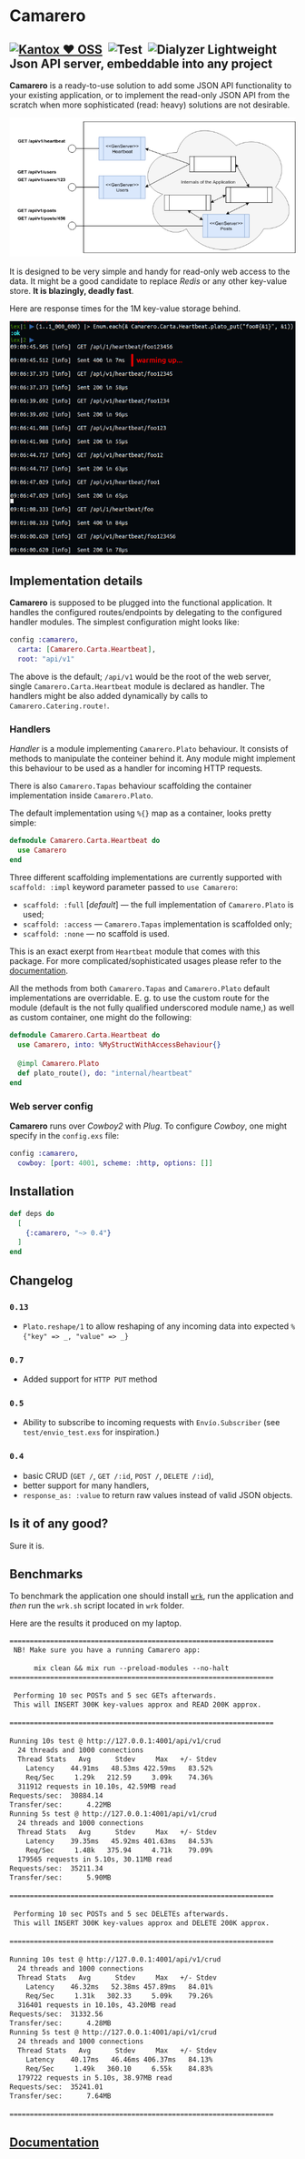 # Camarero

## [![Kantox ❤ OSS](https://img.shields.io/badge/❤-kantox_oss-informational.svg)](https://kantox.com/)  ![Test](https://github.com/am-kantox/camarero/workflows/Test/badge.svg)  ![Dialyzer](https://github.com/am-kantox/camarero/workflows/Dialyzer/badge.svg) Lightweight Json API server, embeddable into any project

**Camarero** is a ready-to-use solution to add some JSON API functionality to your existing application, or to implement the read-only JSON API from the scratch when more sophisticated (read: heavy) solutions are not desirable.

![Camarero Ties](https://raw.githubusercontent.com/am-kantox/camarero/master/stuff/camarero.png)

It is designed to be very simple and handy for read-only web access to the data. It might be a good candidate to replace _Redis_ or any other key-value store. **It is blazingly, deadly fast**.

Here are response times for the 1M key-value storage behind.

![1M key-value storage lookup: 10μs±](https://raw.githubusercontent.com/am-kantox/camarero/master/stuff/1M.png)

## Implementation details

**Camarero** is supposed to be plugged into the functional application. It handles the configured routes/endpoints by delegating to the configured handler modules. The simplest configuration might looks like:

```elixir
config :camarero,
  carta: [Camarero.Carta.Heartbeat],
  root: "api/v1"
```

The above is the default; `/api/v1` would be the root of the web server, single `Camarero.Carta.Heartbeat` module is declared as handler. The handlers might be also added dynamically by calls to `Camarero.Catering.route!`.

### Handlers

_Handler_ is a module implementing `Camarero.Plato` behaviour. It consists of methods to manipulate the conteiner behind it. Any module might implement this behaviour to be used as a handler for incoming HTTP requests.

There is also `Camarero.Tapas` behaviour scaffolding the container implementation inside `Camarero.Plato`.

The default implementation using `%{}` map as a container, looks pretty simple:

```elixir
defmodule Camarero.Carta.Heartbeat do
  use Camarero
end
```

Three different scaffolding implementations are currently supported with `scaffold: :impl` keyword parameter passed to `use Camarero`:

- `scaffold: :full` [_default_] — the full implementation of `Camarero.Plato` is used;
- `scaffold: :access` — `Camarero.Tapas` implementation is scaffolded only;
- `scaffold: :none` — no scaffold is used.

This is an exact exerpt from `Heartbeat` module that comes with this package. For more complicated/sophisticated usages please refer to the [documentation](https://hexdocs.pm/camarero).

All the methods from both `Camarero.Tapas` and `Camarero.Plato` default implementations are overridable. E. g. to use the custom route for the module (default is the not fully qualified underscored module name,) as well as custom container, one might do the following:

```elixir
defmodule Camarero.Carta.Heartbeat do
  use Camarero, into: %MyStructWithAccessBehaviour{}

  @impl Camarero.Plato
  def plato_route(), do: "internal/heartbeat"
end
```

### Web server config

**Camarero** runs over _Cowboy2_ with _Plug_. To configure _Cowboy_, one might specify in the `config.exs` file:

```elixir
config :camarero,
  cowboy: [port: 4001, scheme: :http, options: []]
```

## Installation

```elixir
def deps do
  [
    {:camarero, "~> 0.4"}
  ]
end
```

## Changelog

### `0.13`

- `Plato.reshape/1` to allow reshaping of any incoming data into expected `%{"key" => _, "value" => _}`

### `0.7`

- Added support for `HTTP PUT` method

### `0.5`

- Ability to subscribe to incoming requests with `Envío.Subscriber` (see `test/envio_test.exs` for inspiration.)

### `0.4`

- basic CRUD (`GET /`, `GET /:id`, `POST /`, `DELETE /:id`),
- better support for many handlers,
- `response_as: :value` to return raw values instead of valid JSON objects.

## Is it of any good?

Sure it is.

## Benchmarks

To benchmark the application one should install [`wrk`](https://github.com/wg/wrk),
run the application and _then_ run the `wrk.sh` script located in `wrk` folder.

Here are the results it produced on my laptop.

```
=================================================================
 NB! Make sure you have a running Camarero app:

      mix clean && mix run --preload-modules --no-halt
=================================================================

 Performing 10 sec POSTs and 5 sec GETs afterwards.
 This will INSERT 300K key-values approx and READ 200K approx.

=================================================================

Running 10s test @ http://127.0.0.1:4001/api/v1/crud
  24 threads and 1000 connections
  Thread Stats   Avg      Stdev     Max   +/- Stdev
    Latency    44.91ms   48.53ms 422.59ms   83.52%
    Req/Sec     1.29k   212.59     3.09k    74.36%
  311912 requests in 10.10s, 42.59MB read
Requests/sec:  30884.14
Transfer/sec:      4.22MB
Running 5s test @ http://127.0.0.1:4001/api/v1/crud
  24 threads and 1000 connections
  Thread Stats   Avg      Stdev     Max   +/- Stdev
    Latency    39.35ms   45.92ms 401.63ms   84.53%
    Req/Sec     1.48k   375.94     4.71k    79.09%
  179565 requests in 5.10s, 30.11MB read
Requests/sec:  35211.34
Transfer/sec:      5.90MB

=================================================================

 Performing 10 sec POSTs and 5 sec DELETEs afterwards.
 This will INSERT 300K key-values approx and DELETE 200K approx.

=================================================================

Running 10s test @ http://127.0.0.1:4001/api/v1/crud
  24 threads and 1000 connections
  Thread Stats   Avg      Stdev     Max   +/- Stdev
    Latency    46.32ms   52.38ms 457.89ms   84.01%
    Req/Sec     1.31k   302.33     5.09k    79.26%
  316401 requests in 10.10s, 43.20MB read
Requests/sec:  31332.56
Transfer/sec:      4.28MB
Running 5s test @ http://127.0.0.1:4001/api/v1/crud
  24 threads and 1000 connections
  Thread Stats   Avg      Stdev     Max   +/- Stdev
    Latency    40.17ms   46.46ms 406.37ms   84.13%
    Req/Sec     1.49k   360.10     6.55k    84.83%
  179722 requests in 5.10s, 38.97MB read
Requests/sec:  35241.01
Transfer/sec:      7.64MB

=================================================================
```

## [Documentation](http://hexdocs.pm/camarero)
